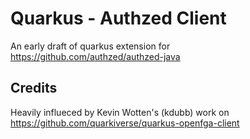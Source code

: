 # Quarkus - Authzed Client

An early draft of quarkus extension for https://github.com/authzed/authzed-java


## Credits
Heavily influeced by Kevin Wotten's (kdubb) work on https://github.com/quarkiverse/quarkus-openfga-client
